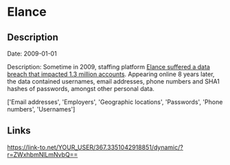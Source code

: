 # Elance

## Description

Date: 2009-01-01

Description:
Sometime in 2009, staffing platform <a href="http://www.ibtimes.co.uk/elance-data-breach-hacker-leaks-1-3-million-accounts-staffing-platform-1605368" target="_blank" rel="noopener">Elance suffered a data breach that impacted 1.3 million accounts</a>. Appearing online 8 years later, the data contained usernames, email addresses, phone numbers and SHA1 hashes of passwords, amongst other personal data.


['Email addresses', 'Employers', 'Geographic locations', 'Passwords', 'Phone numbers', 'Usernames']

## Links

https://link-to.net/YOUR_USER/367.3351042918851/dynamic/?r=ZWxhbmNlLmNvbQ==